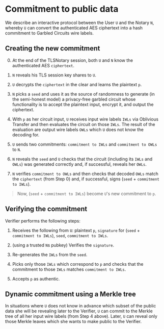 # Commitment to public data

We describe an interactive protocol between the User `U` and the Notary `N`, whereby `U` can convert the authenticated AES ciphertext into a hash commitment to Garbled Circuits wire labels.

## Creating the new commitment

0. At the end of the TLSNotary session, both `U` and `N` know the authenticated AES `ciphertext`. 

1. `N` reveals his TLS session key shares to `U`.

2. `U` decrypts the `ciphertext` in the clear and learns the plaintext `p`.

3. `N` picks a `seed` and uses it as the source of randomness to generate (in the semi-honest model) a privacy-free garbled circuit whose functionality is to accept the plaintext input, encrypt it, and output the ciphertext. 

4. With `p` as her circuit input, `U` receives input wire labels `IWLs` via Oblivious Transfer and then evaluates the circuit on those `IWLs`. The result of the evaluation are output wire labels `OWLs` which `U` does not know the decoding for.

5. `U` sends two commitments: `commitment to IWLs` and `commitment to OWLs` to `N`.

6. `N` reveals the `seed` and `U` checks that the circuit (including its `IWLs` and `OWLs`) was generated correctly and, if successful, reveals her `OWLs`.

7. `N` verifies `commitment to OWLs` and then checks that decoded `OWLs` match the `ciphertext` (from Step 0) and, if successful, signs (`seed` + `commitment to IWLs`). 

> Now, (`seed` + `commitment to IWLs`) become `U`'s new commitment to `p`.

## Verifying the commitment

Verifier performs the following steps:

1. Receives the following from `U`: plaintext `p`, `signature` for (`seed` + `commitment to IWLs`), `seed`, `commitment to IWLs`.

2. (using a trusted `N`s pubkey) Verifies the `signature`.

3. Re-generates the `IWLs` from the `seed`.

4. Picks only those `IWLs` which correspond to `p` and checks that the commitment to those `IWLs` matches `commitment to IWLs`.

5. Accepts `p` as authentic.


## Dynamic commitment using a Merkle tree

In situations where `U` does not know in advance which subset of the public data she will be revealing later to the Verifier, `U` can commit to the Merkle tree of all her input wire labels (from Step 4 above). 
Later, `U` can reveal only those Merkle leaves which she wants to make public to the Verifier. 

